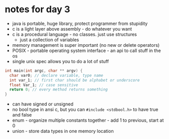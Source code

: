 # notes for day 3

- java is portable, huge library, protect programmer from stupidity
- c is a light layer above assembly - do whatever you want
- c is a procedural language - no classes. just use structures
  - just a collection of variables
- memory management is super important (no new or delete operators)
- POSIX - portable operating system interface - an api to call stuff in the os
- single unix spec allows you to do a lot of stuff

```c
int main(int argc, char ** argv) {
  char var0; // declare variable, type name
  int var_1; // first char should be alphabet or underscore
  float Var_1; // case sensitive
  return 0; // every method returns something
}
```

- can have signed or unsigned
- no bool type in ansi c, but you can `#include <stdbool.h>` to have true and false
- enum - organize multiple constants together - add 1 to previous, start at 0
- union - store data types in one memory location
